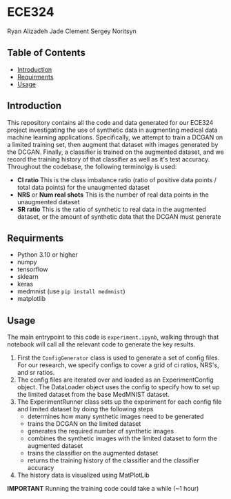 # ECE324
Ryan Alizadeh
Jade Clement
Sergey Noritsyn

## Table of Contents

- [Introduction](#Introduction)
- [Requirments](#Requirments)
- [Usage](#usage)


## Introduction
This repository contains all the code and data generated for our ECE324 project investigating the use of synthetic data in augmenting medical data machine learning applications. Specifically, we attempt to train a DCGAN on a limited training set, then augment that dataset with images generated by the DCGAN. Finally, a classifier is trained on the augmented dataset, and we record the training history of that classifier as well as it's test accuracy.  Throughout the codebase, the following terminolgy is used:

- **CI ratio** This is the class imbalance ratio (ratio of positive data points / total data points) for the unaugmented dataset
- **NRS** or **Num real shots** This is the number of real data points in the unaugmented dataset
- **SR ratio** This is the ratio of synthetic to real data in the augmented dataset, or the amount of synthetic data that the DCGAN must generate

## Requirments

- Python 3.10 or higher
- numpy
- tensorflow
- sklearn
- keras
- medmnist (use `pip install medmnist`)
- matplotlib

## Usage

The main entrypoint to this code is `experiment.ipynb`, walking through that notebook will call all the relevant code to generate the key results.

1. First the `ConfigGenerator` class is used to generate a set of config files. For our research, we specify configs to cover a grid of ci ratios, NRS's, and sr ratios.
2. The config files are iterated over and loaded as an ExperimentConfig object. The DataLoader object uses the config to specify how to set up the limited dataset from the base MedMNIST dataset.
3. The ExperimentRunner class sets up the experiment for each config file and limited dataset by doing the following steps
    - determines how many synthetic images need to be generated
    - trains the DCGAN on the limited dataset
    - generates the required number of synthetic images
    - combines the synthetic images with the limited dataset to form the augmented dataset
    - trains the classifier on the augmented dataset
    - returns the training history of the classifier and the classifier accuracy
4. The history data is visualized using MatPlotLib

**IMPORTANT**
Running the training code could take a while (~1 hour)
